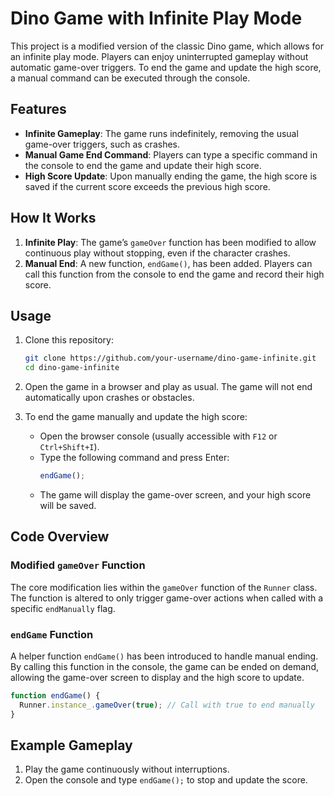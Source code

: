 # Dino Game with Infinite Play Mode

This project is a modified version of the classic Dino game, which allows for an infinite play mode. Players can enjoy uninterrupted gameplay without automatic game-over triggers. To end the game and update the high score, a manual command can be executed through the console.

## Features

- **Infinite Gameplay**: The game runs indefinitely, removing the usual game-over triggers, such as crashes.
- **Manual Game End Command**: Players can type a specific command in the console to end the game and update their high score.
- **High Score Update**: Upon manually ending the game, the high score is saved if the current score exceeds the previous high score.

## How It Works

1. **Infinite Play**: The game’s `gameOver` function has been modified to allow continuous play without stopping, even if the character crashes.
2. **Manual End**: A new function, `endGame()`, has been added. Players can call this function from the console to end the game and record their high score.

## Usage

1. Clone this repository:
   ```bash
   git clone https://github.com/your-username/dino-game-infinite.git
   cd dino-game-infinite
   ```

2. Open the game in a browser and play as usual. The game will not end automatically upon crashes or obstacles.

3. To end the game manually and update the high score:
   - Open the browser console (usually accessible with `F12` or `Ctrl+Shift+I`).
   - Type the following command and press Enter:
     ```javascript
     endGame();
     ```
   - The game will display the game-over screen, and your high score will be saved.

## Code Overview

### Modified `gameOver` Function

The core modification lies within the `gameOver` function of the `Runner` class. The function is altered to only trigger game-over actions when called with a specific `endManually` flag. 

### `endGame` Function

A helper function `endGame()` has been introduced to handle manual ending. By calling this function in the console, the game can be ended on demand, allowing the game-over screen to display and the high score to update.

```javascript
function endGame() {
  Runner.instance_.gameOver(true); // Call with true to end manually
}
```

## Example Gameplay

1. Play the game continuously without interruptions.
2. Open the console and type `endGame();` to stop and update the score.


